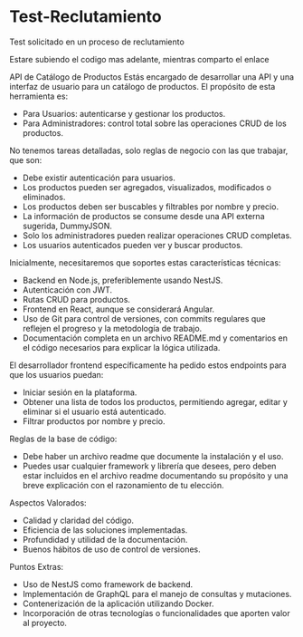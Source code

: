 # Test-Reclutamiento
Test solicitado en un proceso de reclutamiento 

Estare subiendo el codigo mas adelante, mientras comparto el enlace


API de Catálogo de Productos
Estás encargado de desarrollar una API y una interfaz de usuario para un catálogo de productos. El propósito de esta herramienta es:

- Para Usuarios: autenticarse y gestionar los productos.
- Para Administradores: control total sobre las operaciones CRUD de los productos.

No tenemos tareas detalladas, solo reglas de negocio con las que trabajar, que son:

- Debe existir autenticación para usuarios.
- Los productos pueden ser agregados, visualizados, modificados o eliminados.
- Los productos deben ser buscables y filtrables por nombre y precio.
- La información de productos se consume desde una API externa sugerida, DummyJSON.
- Solo los administradores pueden realizar operaciones CRUD completas.
- Los usuarios autenticados pueden ver y buscar productos.

Inicialmente, necesitaremos que soportes estas características técnicas:
- Backend en Node.js, preferiblemente usando NestJS.
- Autenticación con JWT.
- Rutas CRUD para productos.
- Frontend en React, aunque se considerará Angular.
- Uso de Git para control de versiones, con commits regulares que reflejen el progreso y la metodología de trabajo.
- Documentación completa en un archivo README.md y comentarios en el código necesarios para explicar la lógica utilizada.

El desarrollador frontend específicamente ha pedido estos endpoints para que los usuarios puedan:
- Iniciar sesión en la plataforma.
- Obtener una lista de todos los productos, permitiendo agregar, editar y eliminar si el usuario está autenticado.
- Filtrar productos por nombre y precio.

Reglas de la base de código:
- Debe haber un archivo readme que documente la instalación y el uso.
- Puedes usar cualquier framework y librería que desees, pero deben estar incluidos en el archivo readme documentando su propósito y una breve explicación con el razonamiento de tu elección.

Aspectos Valorados:
- Calidad y claridad del código.
- Eficiencia de las soluciones implementadas.
- Profundidad y utilidad de la documentación.
- Buenos hábitos de uso de control de versiones.

Puntos Extras:
- Uso de NestJS como framework de backend.
- Implementación de GraphQL para el manejo de consultas y mutaciones.
- Contenerización de la aplicación utilizando Docker.
- Incorporación de otras tecnologías o funcionalidades que aporten valor al proyecto.
